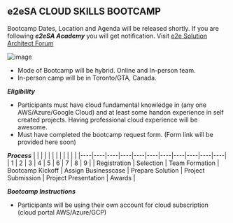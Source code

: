 ## e2eSA CLOUD SKILLS BOOTCAMP 

Bootcamp Dates, Location and Agenda will be released shortly. If you are following ***e2eSA Academy*** you will get notification. 
Visit [e2e Solution Architect Forum](https://e2esolutionarchitect.com/bootcamp/)

![image](https://user-images.githubusercontent.com/62712515/213931902-aa4143d0-760f-4fd4-9886-7d7d99ef9ec4.png)

- Mode of Bootcamp will be hybrid. Online and In-person team. 
- In-person camp will be in Toronto/GTA, Canada.

***Eligibility***

- Participants must have cloud fundamental knowledge in (any one AWS/Azure/Google Cloud) and at least some handon experience in self created projects. Having professional cloud experience will be awesome.
- Must have completed the bootcamp request form. (Form link will be provided here soon)

***Process***
|    |    |    |    |    |    |    |    |    |    |    |
|----|----|----|----|----|----|----|----|----|----|----|
|  1  |  2  |  3  |  4  |  5  |  6  |  7  |  8  |  9  | 
| Registration  |  Selection  | Team Formation | Bootcamp Kickoff | Assign Businesscase | Prepare Solution | Project Submission | Project Presentation | Awards |  

***Bootcamp Instructions***

- Participants will be using their own account for cloud subscription (cloud portal AWS/Azure/GCP)



